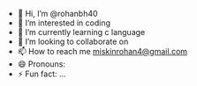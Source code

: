 - 👋 Hi, I’m @rohanbh40
- 👀 I’m interested in coding
- 🌱 I’m currently learning c language
- 💞️ I’m looking to collaborate on 
- 📫 How to reach me miskinrohan4@gmail.com
- 😄 Pronouns: 
- ⚡ Fun fact: ...

<!---
rohanbh40/rohanbh40 is a ✨ special ✨ repository because its `README.md` (this file) appears on your GitHub profile.
You can click the Preview link to take a look at your changes.
--->
